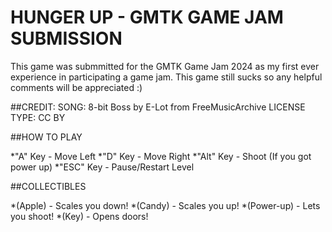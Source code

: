 # HUNGER UP - GMTK GAME JAM SUBMISSION

This game was submmitted for the GMTK Game Jam 2024 as my first ever experience in participating a game jam.
This game still sucks so any helpful comments will be appreciated :)

##CREDIT:
SONG: 8-bit Boss by E-Lot from FreeMusicArchive
LICENSE TYPE: CC BY


##HOW TO PLAY

*"A" Key - Move Left
*"D" Key - Move Right
*"Alt" Key - Shoot (If you got power up)
*"ESC" Key - Pause/Restart Level

##COLLECTIBLES

*(Apple) - Scales you down!
*(Candy) - Scales you up! 
*(Power-up) - Lets you shoot!
*(Key) - Opens doors!

